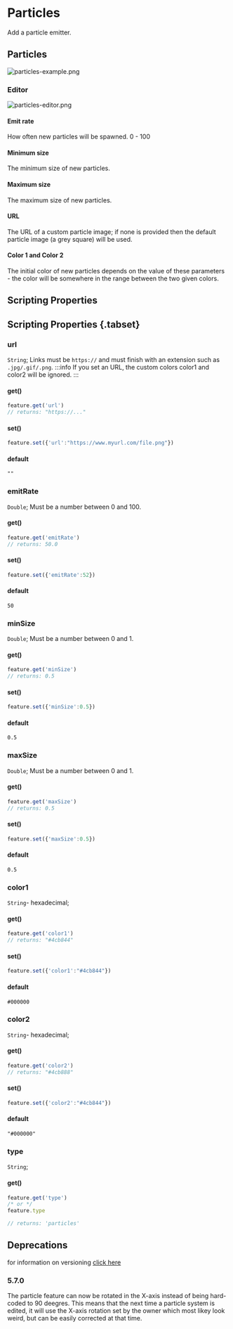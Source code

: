 # Particles
Add a particle emitter.

## Particles

![particles-example.png](/particles-example.png)

### Editor

![particles-editor.png](/particles-editor.png)

#### Emit rate

How often new particles will be spawned. 0 - 100

#### Minimum size

The minimum size of new particles.

#### Maximum size

The maximum size of new particles.

#### URL

The URL of a custom particle image; if none is provided then the default particle image (a grey square) will be used.

#### Color 1 and Color 2

The initial color of new particles depends on the value of these parameters - the color will be somewhere in the range between the two given colors.

## Scripting Properties
## Scripting Properties {.tabset}
### url
`String`; Links must be `https://` and must finish with an extension such as `.jpg/.gif/.png`.
:::info
If you set an URL, the custom colors color1 and color2 will be ignored.
:::

#### get()

```js
feature.get('url')
// returns: "https://..."
```

#### set()

```js
feature.set({'url':"https://www.myurl.com/file.png"})
```

#### default

`""`

### emitRate
`Double`; Must be a number between 0 and 100.

#### get()

```js
feature.get('emitRate')
// returns: 50.0
```

#### set()

```js
feature.set({'emitRate':52})
```

#### default

`50`


### minSize
`Double`; Must be a number between 0 and 1.

#### get()

```js
feature.get('minSize')
// returns: 0.5
```

#### set()

```js
feature.set({'minSize':0.5})
```

#### default

`0.5`


### maxSize
`Double`; Must be a number between 0 and 1.

#### get()

```js
feature.get('maxSize')
// returns: 0.5
```

#### set()

```js
feature.set({'maxSize':0.5})
```

#### default

`0.5`

### color1
`String`- hexadecimal; 

#### get()

```js
feature.get('color1')
// returns: "#4cb844"
```

#### set()

```js
feature.set({'color1':"#4cb844"})
```

#### default

`#000000`

### color2
`String`- hexadecimal; 

#### get()

```js
feature.get('color2')
// returns: "#4cb888"
```

#### set()

```js
feature.set({'color2':"#4cb844"})
```

#### default

`"#000000"`


### type
`String`;

#### get()

```js
feature.get('type')
/* or */
feature.type

// returns: 'particles'
```

## Deprecations
for information on versioning [click here](/docs/versioning-and-deprecations)

### 5.7.0

The particle feature can now be rotated in the X-axis instead of being hard-coded to 90 deegres. This means that the next time a particle system is edited, it will use the X-axis rotation set by the owner which most likey look weird, but can be easily corrected at that time.
